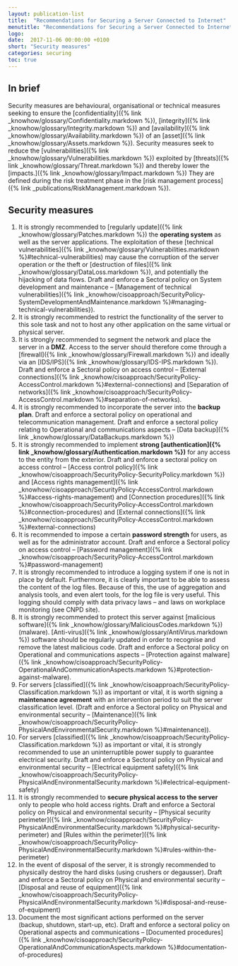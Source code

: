 ```yaml
---
layout: publication-list
title:  "Recommendations for Securing a Server Connected to Internet"
menutitle: "Recommendations for Securing a Server Connected to Internet"
logo:
date:  2017-11-06 00:00:00 +0100
short: "Security measures"
categories: securing
toc: true
---
```

## In brief
Security measures are behavioural, organisational or technical measures seeking to ensure the [confidentiality]({% link _knowhow/glossary/Confidentiality.markdown %}), [integrity]({% link _knowhow/glossary/Integrity.markdown %}) and [availability]({% link _knowhow/glossary/Availability.markdown %}) of an [asset]({% link _knowhow/glossary/Assets.markdown %}). Security measures seek to reduce the [vulnerabilities]({% link _knowhow/glossary/Vulnerabilities.markdown %}) exploited by [threats]({% link _knowhow/glossary/Threat.markdown %}) and thereby lower the [impacts.]({% link _knowhow/glossary/Impact.markdown %}) They are defined during the risk treatment phase in the [risk management process]({% link _publications/RiskManagement.markdown %}).

## Security measures

1. It is strongly recommended to [regularly update]({% link _knowhow/glossary/Patches.markdown %}) the **operating system** as well as the server applications. The exploitation of these [technical vulnerabilities]({% link _knowhow/glossary/Vulnerabilities.markdown %}#technical-vulnerabilities) may cause the corruption of the server operation or the theft or [destruction of files]({% link _knowhow/glossary/DataLoss.markdown %}), and potentially the hijacking of data flows. Draft and enforce a Sectoral policy
on System development and maintenance – [Management of technical vulnerabilities]({% link _knowhow/cisoapproach/SecurityPolicy-SystemDevelopmentAndMaintenance.markdown %}#managing-technical-vulnerabilities}).
2. It is strongly recommended to restrict the functionality of the server to this sole task and not to host any other application on the same virtual or physical server.
3. It is strongly recommended to segment the network and place the server in a **DMZ**. Access to the server should therefore come through a [firewall]({% link _knowhow/glossary/Firewall.markdown %}) and ideally via an [IDS/IPS]({% link _knowhow/glossary/IDS-IPS.markdown %}). Draft and enforce a Sectoral policy on access control – [External connections]({% link _knowhow/cisoapproach/SecurityPolicy-AccessControl.markdown %}#external-connections) and [Separation of networks]({% link _knowhow/cisoapproach/SecurityPolicy-AccessControl.markdown %}#separation-of-networks).
4. It is strongly recommended to incorporate the server into the **backup plan**. Draft and enforce a sectoral policy on operational and telecommunication management. Draft and enforce a sectoral policy relating to Operational and communications aspects – [Data backup]({% link _knowhow/glossary/DataBackups.markdown %})
5. It is strongly recommended to implement **strong [authentication]({% link _knowhow/glossary/Authentication.markdown %})**  for any access to the entity from the exterior. Draft and enforce a sectoral policy on access control – [Access control policy]({% link _knowhow/cisoapproach/SecurityPolicy-SecurityPolicy.markdown %}) and [Access rights management]({% link _knowhow/cisoapproach/SecurityPolicy-AccessControl.markdown %}#access-rights-management) and [Connection procedures]({% link _knowhow/cisoapproach/SecurityPolicy-AccessControl.markdown %}#connection-procedures) and [External connections]({% link _knowhow/cisoapproach/SecurityPolicy-AccessControl.markdown %}#external-connections)
6. It is recommended to impose a certain **password strength** for users, as well as for the administrator account. Draft and enforce a Sectoral policy on access control – [Password management]({% link _knowhow/cisoapproach/SecurityPolicy-AccessControl.markdown %}#password-management)
7. It is strongly recommended to introduce a logging system if one is not in place by default. Furthermore, it is clearly important to be able to assess the content of the log files. Because of this, the use of aggregation and analysis tools, and even alert tools, for the log file is very useful. This logging should comply with data privacy laws – and laws on workplace monitoring (see CNPD site).
8. It is strongly recommended to protect this server against [malicious software]({% link _knowhow/glossary/MaliciousCodes.markdown %}) (malware). [Anti-virus]({% link _knowhow/glossary/AntiVirus.markdown %}) software should be regularly updated in order to recognise and remove the latest malicious code. Draft and enforce a Sectoral policy on Operational and communications aspects – [Protection against malware]({% link _knowhow/cisoapproach/SecurityPolicy-OperationalAndCommunicationAspects.markdown %}#protection-against-malware).
9. For servers [classified]({% link _knowhow/cisoapproach/SecurityPolicy-Classification.markdown %}) as important or vital, it is worth signing a **maintenance agreement** with an intervention period to suit the server classification level. (Draft and enforce a Sectoral policy on Physical and environmental security – [Maintenance]({% link _knowhow/cisoapproach/SecurityPolicy-PhysicalAndEnvironmentalSecurity.markdown %}#maintenance)).
10. For servers [classified]({% link _knowhow/cisoapproach/SecurityPolicy-Classification.markdown %}) as important or vital, it is strongly recommended to use an uninterruptible power supply to guarantee electrical security. Draft and enforce a Sectoral policy on Physical and environmental security – [Electrical equipment safety]({% link _knowhow/cisoapproach/SecurityPolicy-PhysicalAndEnvironmentalSecurity.markdown %}#electrical-equipment-safety)
11. It is strongly recommended to **secure physical access to the server** only to people who hold access rights. Draft and enforce a Sectoral policy on Physical and environmental security – [Physical security perimeter]({% link _knowhow/cisoapproach/SecurityPolicy-PhysicalAndEnvironmentalSecurity.markdown %}#physical-security-perimeter) and [Rules within the perimeter]({% link _knowhow/cisoapproach/SecurityPolicy-PhysicalAndEnvironmentalSecurity.markdown %}#rules-within-the-perimeter)
12. In the event of disposal of the server, it is strongly recommended to physically destroy the hard disks (using crushers or degausser). Draft and enforce a Sectoral policy on Physical and environmental security – [Disposal and reuse of equipment]({% link _knowhow/cisoapproach/SecurityPolicy-PhysicalAndEnvironmentalSecurity.markdown %}#disposal-and-reuse-of-equipment)
13. Document the most significant actions performed on the server (backup, shutdown, start-up, etc). Draft and enforce a sectoral policy on Operational aspects and communications – [Documented procedures]({% link _knowhow/cisoapproach/SecurityPolicy-OperationalAndCommunicationAspects.markdown %}#documentation-of-procedures)
